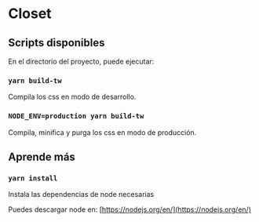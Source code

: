 # Closet

## Scripts disponibles

En el directorio del proyecto, puede ejecutar:

### `yarn build-tw`

Compila los css en modo de desarrollo.

### `NODE_ENV=production yarn build-tw`

Compila, minifica y purga los css en modo de producción.

## Aprende más

### `yarn install`

Instala las dependencias de node necesarias

Puedes descargar node en: [https://nodejs.org/en/](https://nodejs.org/en/)
